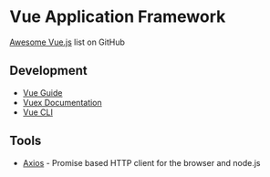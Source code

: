 # Vue Application Framework

[Awesome Vue.js](https://github.com/vuejs/awesome-vue) list on GitHub

## Development

- [Vue Guide](https://vuejs.org/v2/guide/)
- [Vuex Documentation](https://vuex.vuejs.org/)
- [Vue CLI](https://cli.vuejs.org/)

## Tools

- [Axios](https://github.com/axios/axios) - Promise based HTTP client for the browser and node.js
